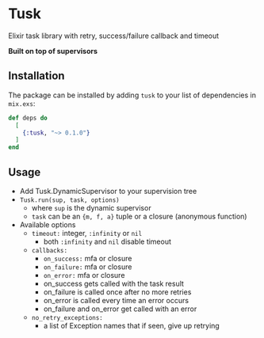 # Tusk

Elixir task library with retry, success/failure callback and timeout

**Built on top of supervisors**

## Installation

The package can be installed by adding `tusk` to your list of dependencies in `mix.exs`:

```elixir
def deps do
  [
    {:tusk, "~> 0.1.0"}
  ]
end
```

## Usage

- Add Tusk.DynamicSupervisor to your supervision tree
- `Tusk.run(sup, task, options)`
  - where `sup` is the dynamic supervisor
  - `task` can be an `{m, f, a}` tuple or a closure (anonymous function)
- Available options
  - `timeout:` integer, `:infinity` or `nil`
    - both `:infinity` and `nil` disable timeout
  - `callbacks:`
    - `on_success:` mfa or closure
    - `on_failure:` mfa or closure
    - `on_error:` mfa or closure
    - on_success gets called with the task result
    - on_failure is called once after no more retries
    - on_error is called every time an error occurs
    - on_failure and on_error get called with an error
  - `no_retry_exceptions:`
    - a list of Exception names that if seen, give up retrying
